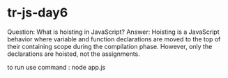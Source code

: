 # tr-js-day6
Question: What is hoisting in JavaScript?
Answer: Hoisting is a JavaScript behavior where variable and function declarations are moved to the top of their containing scope during the compilation phase. However, only the declarations are hoisted, not the assignments.


to run use command : node app.js
